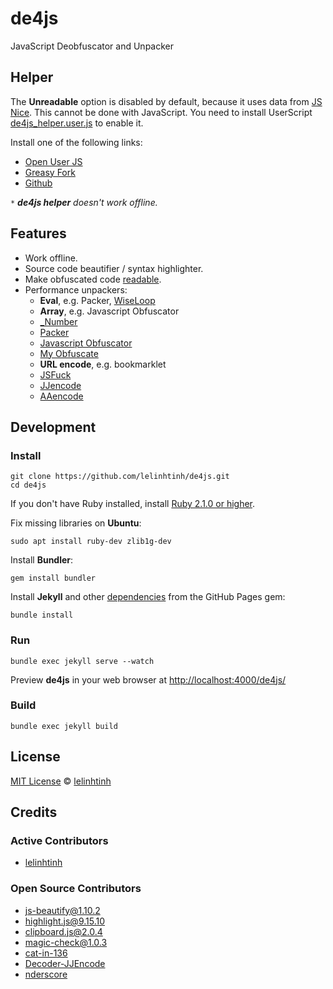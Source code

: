 # de4js

JavaScript Deobfuscator and Unpacker

## Helper

The **Unreadable** option is disabled by default, because it uses data from [JS Nice](http://www.jsnice.org/). This cannot be done with JavaScript. You need to install UserScript [de4js_helper.user.js](https://github.com/lelinhtinh/de4js/blob/master/userscript/de4js_helper.user.js) to enable it.

Install one of the following links:

- [Open User JS](https://openuserjs.org/scripts/baivong/de4js_helper)
- [Greasy Fork](https://greasyfork.org/vi/scripts/33479-de4js-helper)
- [Github](https://lelinhtinh.github.io/de4js/userscript/de4js_helper.user.js)

`*` ***de4js helper** doesn't work offline.*

## Features

- Work offline.
- Source code beautifier / syntax highlighter.
- Make obfuscated code [readable](#helper).
- Performance unpackers:
  - **Eval**, e.g. Packer, [WiseLoop](http://wiseloop.com/demo/php-javascript-obfuscator)
  - **Array**, e.g. Javascript Obfuscator
  - [_Number](https://jsfiddle.net/ps5anL99/embedded/result,js,html,css/)
  - [Packer](http://dean.edwards.name/packer/)
  - [Javascript Obfuscator](https://javascriptobfuscator.com/Javascript-Obfuscator.aspx)
  - [My Obfuscate](http://myobfuscate.com/)
  - **URL encode**, e.g. bookmarklet
  - [JSFuck](https://github.com/aemkei/jsfuck)
  - [JJencode](http://utf-8.jp/public/jjencode.html)
  - [AAencode](http://utf-8.jp/public/aaencode.html)

## Development

### Install

    git clone https://github.com/lelinhtinh/de4js.git
    cd de4js

If you don't have Ruby installed, install [Ruby 2.1.0 or higher](https://www.ruby-lang.org/en/downloads/).

Fix missing libraries on **Ubuntu**:

    sudo apt install ruby-dev zlib1g-dev

Install **Bundler**:

    gem install bundler

Install **Jekyll** and other [dependencies](https://pages.github.com/versions/) from the GitHub Pages gem:

    bundle install

### Run

    bundle exec jekyll serve --watch

Preview **de4js** in your web browser at <http://localhost:4000/de4js/>

### Build

    bundle exec jekyll build

## License

[MIT License](https://baivong.mit-license.org/) © [lelinhtinh](https://github.com/lelinhtinh)

## Credits

### Active Contributors

- [lelinhtinh](https://github.com/lelinhtinh)

### Open Source Contributors

- [js-beautify@1.10.2](https://github.com/beautify-web/js-beautify)
- [highlight.js@9.15.10](https://github.com/isagalaev/highlight.js)
- [clipboard.js@2.0.4](https://github.com/zenorocha/clipboard.js)
- [magic-check@1.0.3](https://github.com/forsigner/magic-check)
- [cat-in-136](https://cat-in-136.github.io/2010/12/aadecode-decode-encoded-as-aaencode.html)
- [Decoder-JJEncode](https://github.com/jacobsoo/Decoder-JJEncode)
- [nderscore](https://codegolf.stackexchange.com/a/28745)
